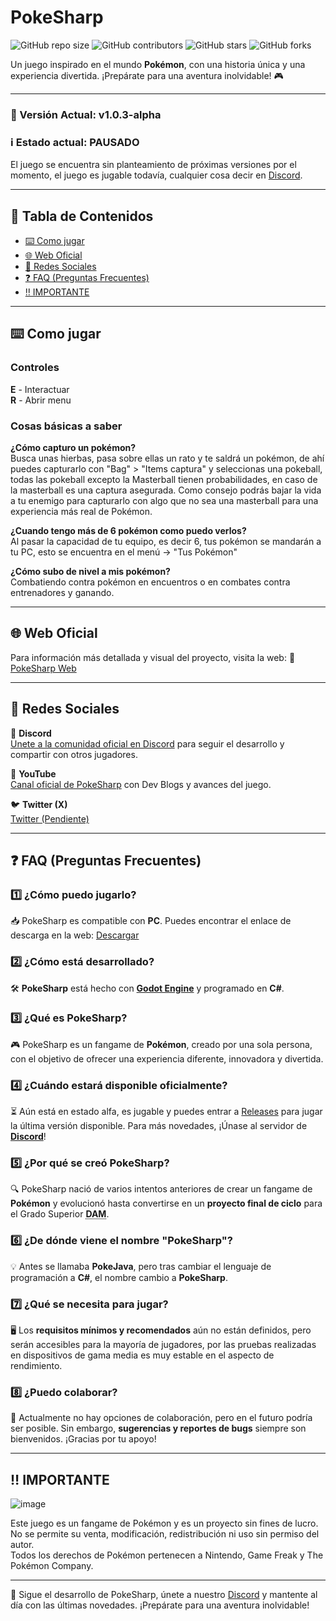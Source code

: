 # PokeSharp

![GitHub repo size](https://img.shields.io/github/repo-size/Maek0s/PokeSharp)
![GitHub contributors](https://img.shields.io/github/contributors/Maek0s/PokeSharp)
![GitHub stars](https://img.shields.io/github/stars/Maek0s/PokeSharp?style=social)
![GitHub forks](https://img.shields.io/github/forks/Maek0s/PokeSharp?style=social)

Un juego inspirado en el mundo **Pokémon**, con una historia única y una experiencia divertida. ¡Prepárate para una aventura inolvidable! 🎮

---

### 🚀 Versión Actual: **v1.0.3-alpha**
### ℹ️ Estado actual: **PAUSADO**
El juego se encuentra sin planteamiento de próximas versiones por el momento, el juego es jugable todavía, cualquier cosa decir en [Discord](https://discord.com/invite/FqJ6ZgYRrU).

---

## 📜 Tabla de Contenidos
- [⌨️ Como jugar](#-como-jugar)
- [🌐 Web Oficial](#-web-oficial)
- [📣 Redes Sociales](#-redes-sociales)
- [❓ FAQ (Preguntas Frecuentes)](#-faq-preguntas-frecuentes)
- [‼️ IMPORTANTE](#%EF%B8%8F-importante)

---

## ⌨️ Como jugar

### Controles

**E** - Interactuar <br>
**R** - Abrir menu

### Cosas básicas a saber

**¿Cómo capturo un pokémon?** <br>
Busca unas hierbas, pasa sobre ellas un rato y te saldrá un pokémon, de ahí puedes capturarlo con "Bag" > "Items captura" y seleccionas una pokeball, todas las pokeball excepto la Masterball tienen probabilidades, en caso de la masterball es una captura asegurada. Como consejo podrás bajar la vida a tu enemigo para capturarlo con algo que no sea una masterball para una experiencia más real de Pokémon.

**¿Cuando tengo más de 6 pokémon como puedo verlos?** <br>
Al pasar la capacidad de tu equipo, es decir 6, tus pokémon se mandarán a tu PC, esto se encuentra en el menú -> "Tus Pokémon"

**¿Cómo subo de nivel a mis pokémon?** <br>
Combatiendo contra pokémon en encuentros o en combates contra entrenadores y ganando.

---

## 🌐 Web Oficial

Para información más detallada y visual del proyecto, visita la web:
🔗 [PokeSharp Web](https://maek0s.github.io/PokeSharpWeb/)

---

## 📣 Redes Sociales

💬 **Discord**  
[Unete a la comunidad oficial en Discord](https://discord.com/invite/FqJ6ZgYRrU) para seguir el desarrollo y compartir con otros jugadores.

🎥 **YouTube**  
[Canal oficial de PokeSharp](https://www.youtube.com/@PokeSharpOfficial) con Dev Blogs y avances del juego.

🐦 **Twitter (X)**  
[Twitter (Pendiente)](https://x.com/)

---

## ❓ FAQ (Preguntas Frecuentes)

### 1️⃣ ¿Cómo puedo jugarlo?
📥 PokeSharp es compatible con **PC**. Puedes encontrar el enlace de descarga en la web: [Descargar](https://maek0s.github.io/PokeSharpWeb/)

### 2️⃣ ¿Cómo está desarrollado?
🛠️ **PokeSharp** está hecho con **[Godot Engine](https://godotengine.org/)** y programado en **C#**.

### 3️⃣ ¿Qué es PokeSharp?
🎮 PokeSharp es un fangame de **Pokémon**, creado por una sola persona, con el objetivo de ofrecer una experiencia diferente, innovadora y divertida.

### 4️⃣ ¿Cuándo estará disponible oficialmente?
⏳ Aún está en estado alfa, es jugable y puedes entrar a [Releases](https://github.com/Maek0s/PokeSharp/releases) para jugar la última versión disponible. Para más novedades, ¡Únase al servidor de [**Discord**](https://discord.com/invite/FqJ6ZgYRrU)!

### 5️⃣ ¿Por qué se creó PokeSharp?
🔍 PokeSharp nació de varios intentos anteriores de crear un fangame de **Pokémon** y evolucionó hasta convertirse en un **proyecto final de ciclo** para el Grado Superior <abbr title="Desarrollo de Aplicaciones Multiplataforma">**DAM**</abbr>.

### 6️⃣ ¿De dónde viene el nombre "PokeSharp"?
💡 Antes se llamaba **PokeJava**, pero tras cambiar el lenguaje de programación a **C#**, el nombre cambio a **PokeSharp**.

### 7️⃣ ¿Qué se necesita para jugar?
🖥️ Los **requisitos mínimos y recomendados** aún no están definidos, pero serán accesibles para la mayoría de jugadores, por las pruebas realizadas en dispositivos de gama media es muy estable en el aspecto de rendimiento.

### 8️⃣ ¿Puedo colaborar?
🤝 Actualmente no hay opciones de colaboración, pero en el futuro podría ser posible. Sin embargo, **sugerencias y reportes de bugs** siempre son bienvenidos. ¡Gracias por tu apoyo!

---

## ‼️ IMPORTANTE

![image](https://github.com/user-attachments/assets/5cb0a2ec-6b5d-472a-aebb-fe8b040d06cb)

Este juego es un fangame de Pokémon y es un proyecto sin fines de lucro.  
No se permite su venta, modificación, redistribución ni uso sin permiso del autor.  
Todos los derechos de Pokémon pertenecen a Nintendo, Game Freak y The Pokémon Company.

---

📌 Sigue el desarrollo de PokeSharp, únete a nuestro [Discord](https://discord.com/invite/FqJ6ZgYRrU) y mantente al día con las últimas novedades. ¡Prepárate para una aventura inolvidable!
